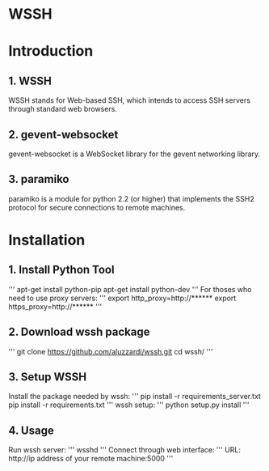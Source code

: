# WSSH

# Introduction

## 1. WSSH

WSSH stands for Web-based SSH, which intends to access SSH servers through standard web browsers.

## 2. gevent-websocket

gevent-websocket is a WebSocket library for the gevent networking library.

## 3. paramiko 
paramiko is a module for python 2.2 (or higher) that implements the SSH2 protocol for secure connections to remote machines.

# Installation

## 1. Install Python Tool 

'''
apt-get install python-pip
apt-get install python-dev
'''
For thoses who need to use proxy servers:
'''
export http_proxy=http://******
export https_proxy=http://******
'''
## 2. Download wssh package

'''
git clone https://github.com/aluzzardi/wssh.git
cd wssh/
'''
## 3. Setup WSSH

Install the package needed by wssh:
'''
pip install -r requirements_server.txt
pip install -r requirements.txt
'''
wssh setup:
'''
python setup.py install
'''
## 4. Usage

Run wssh server:
'''
wsshd
'''
Connect through web interface:
'''
URL: http://ip address of your remote machine:5000
'''










